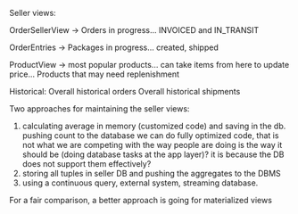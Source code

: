 ﻿Seller views:

OrderSellerView -> Orders in progress...
INVOICED and IN_TRANSIT

OrderEntries -> Packages in progress...
created, shipped

ProductView -> most popular products... can take items from here to update price...
Products that may need replenishment

Historical:
Overall historical orders
Overall historical shipments

Two approaches for maintaining the seller views:

1. calculating average in memory (customized code) and saving in the db. pushing count to the database
    we can do fully optimized code, that is not what we are competing with
    the way people are doing is the way it should be (doing database tasks at the app layer)?
    it is because the DB does not support them effectively?
2. storing all tuples in seller DB and pushing the aggregates to the DBMS
3. using a continuous query, external system, streaming database.

For a fair comparison, a better approach is going for materialized views
